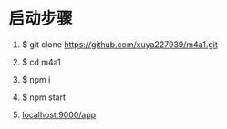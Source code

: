 # 启动步骤

1. $ git clone https://github.com/xuya227939/m4a1.git 

2. $ cd m4a1

3. $ npm i

4. $ npm start

5. [localhost:9000/app](http://localhost:9000/app)
